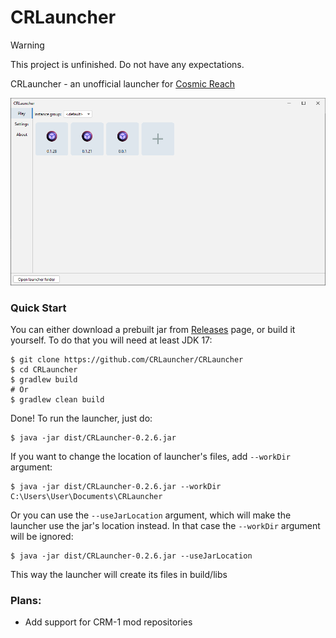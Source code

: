 # CRLauncher

> [!WARNING]  
> This project is unfinished. Do not have any expectations.

CRLauncher - an unofficial launcher for [Cosmic Reach](https://finalforeach.itch.io/cosmic-reach)

![Screenshot.png](images/Screenshot.png)

### Quick Start

You can either download a prebuilt jar from [Releases](https://github.com/CRLauncher/CRLauncher/releases) page, or build it yourself. To do that you will need at least JDK 17:
```shell
$ git clone https://github.com/CRLauncher/CRLauncher
$ cd CRLauncher
$ gradlew build
# Or 
$ gradlew clean build
```

Done! To run the launcher, just do:
```shell
$ java -jar dist/CRLauncher-0.2.6.jar
```

If you want to change the location of launcher's files, add `--workDir` argument:
```shell
$ java -jar dist/CRLauncher-0.2.6.jar --workDir C:\Users\User\Documents\CRLauncher
```

Or you can use the `--useJarLocation` argument, which will make the launcher use the jar's location instead. In that case the `--workDir` argument will be ignored:
```shell
$ java -jar dist/CRLauncher-0.2.6.jar --useJarLocation
```
This way the launcher will create its files in build/libs


### Plans:
 - Add support for CRM-1 mod repositories